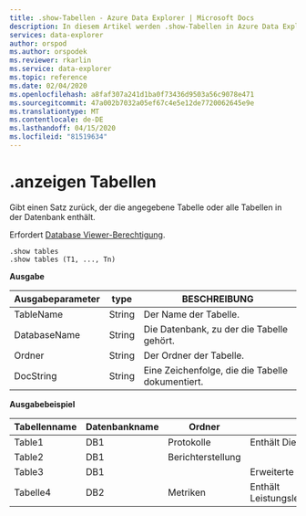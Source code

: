 ```yaml
---
title: .show-Tabellen - Azure Data Explorer | Microsoft Docs
description: In diesem Artikel werden .show-Tabellen in Azure Data Explorer beschrieben.
services: data-explorer
author: orspod
ms.author: orspodek
ms.reviewer: rkarlin
ms.service: data-explorer
ms.topic: reference
ms.date: 02/04/2020
ms.openlocfilehash: a8faf307a241d1ba0f73436d9503a56c9078e471
ms.sourcegitcommit: 47a002b7032a05ef67c4e5e12de7720062645e9e
ms.translationtype: MT
ms.contentlocale: de-DE
ms.lasthandoff: 04/15/2020
ms.locfileid: "81519634"
---
```

# <a name="show-tables"></a>.anzeigen Tabellen

Gibt einen Satz zurück, der die angegebene Tabelle oder alle Tabellen in der Datenbank enthält.

Erfordert [Database Viewer-Berechtigung](../management/access-control/role-based-authorization.md).

```
.show tables
.show tables (T1, ..., Tn)
```

**Ausgabe**

|Ausgabeparameter |type |BESCHREIBUNG
|---|---|---
|TableName  |String |Der Name der Tabelle.
|DatabaseName  |String |Die Datenbank, zu der die Tabelle gehört.
|Ordner |String |Der Ordner der Tabelle.
|DocString |String |Eine Zeichenfolge, die die Tabelle dokumentiert.

**Ausgabebeispiel**

|Tabellenname |Datenbankname |Ordner | DocString
|---|---|---|---
|Table1 |DB1 |Protokolle |Enthält Dienstprotokolle
|Table2 |DB1 | Berichterstellung |
|Table3 |DB1 | | Erweiterte Informationen |
|Tabelle4 |DB2 | Metriken| Enthält Leistungsleistungsinformationen